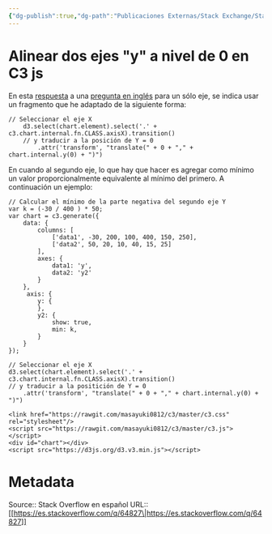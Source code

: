 ```yaml
---
{"dg-publish":true,"dg-path":"Publicaciones Externas/Stack Exchange/Stack Overflow en español/es.stackoverflow.com-64827.md","permalink":"/publicaciones-externas/stack-exchange/stack-overflow-en-espanol/es-stackoverflow-com-64827/","title":"Alinear dos ejes \"y\" a nivel de 0 en C3 js","hide":true,"noteIcon":"default","created":"2024-04-03T12:49:10.592-06:00","updated":"2024-04-05T16:43:50.043-06:00"}
---
```


# Alinear dos ejes "y" a nivel de 0 en C3 js

En esta [respuesta][1] a una [pregunta en inglés][2] para un sólo eje, se indica usar un fragmento que he adaptado de la siguiente forma:

    // Seleccionar el eje X
        d3.select(chart.element).select('.' + c3.chart.internal.fn.CLASS.axisX).transition()
        // y traducir a la posición de Y = 0
            .attr('transform', "translate(" + 0 + "," + chart.internal.y(0) + ")")

En cuando al segundo eje, lo que hay que hacer es agregar como mínimo un valor proporcionalmente equivalente al mínimo del primero. A continuación un ejemplo:

<!-- begin snippet: js hide: false console: true babel: false -->

<!-- language: lang-js -->

    // Calcular el mínimo de la parte negativa del segundo eje Y
    var k = (-30 / 400 ) * 50;
    var chart = c3.generate({
        data: {
            columns: [
               	['data1', -30, 200, 100, 400, 150, 250],
                ['data2', 50, 20, 10, 40, 15, 25]
            ],
            axes: {
                data1: 'y',
                data2: 'y2'
            }
        },
         axis: {
            y: {
            },
            y2: {
                show: true,
                min: k,
            }
        }
    });

    // Seleccionar el eje X
    d3.select(chart.element).select('.' + c3.chart.internal.fn.CLASS.axisX).transition()
    // y traducir a la positición de Y = 0
        .attr('transform', "translate(" + 0 + "," + chart.internal.y(0) + ")")

<!-- language: lang-html -->

    <link href="https://rawgit.com/masayuki0812/c3/master/c3.css" rel="stylesheet"/>
    <script src="https://rawgit.com/masayuki0812/c3/master/c3.js"></script>
    <div id="chart"></div>
    <script src="https://d3js.org/d3.v3.min.js"></script>

<!-- end snippet -->


  [1]: https://stackoverflow.com/a/32438055/1595451
  [2]: https://stackoverflow.com/q/32427892/1595451

# Metadata
Source:: Stack Overflow en español
URL:: [[https://es.stackoverflow.com/q/64827\|https://es.stackoverflow.com/q/64827]]

